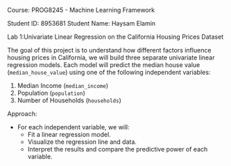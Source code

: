 Course: PROG8245 - Machine Learning Framework

Student ID: 8953681
Student Name: Haysam Elamin

Lab 1:Univariate Linear Regression on the California Housing Prices Dataset



The goal of this project is to understand how different factors influence housing prices in California, we will build three separate univariate linear regression models. Each model will predict the median house value (`median_house_value`) using one of the following independent variables:

1. Median Income (`median_income`)
2. Population (`population`)
3. Number of Households (`households`)

Approach:  
- For each independent variable, we will:
  - Fit a linear regression model.
  - Visualize the regression line and data.
  - Interpret the results and compare the predictive power of each variable.

